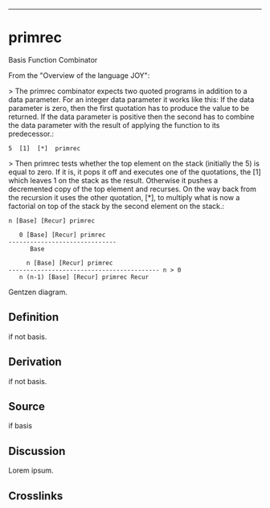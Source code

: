 ------------------------------------------------------------------------

# primrec

Basis Function Combinator

From the \"Overview of the language JOY\":

\> The primrec combinator expects two quoted programs in addition to a
data parameter. For an integer data parameter it works like this: If the
data parameter is zero, then the first quotation has to produce the
value to be returned. If the data parameter is positive then the second
has to combine the data parameter with the result of applying the
function to its predecessor.:

    5  [1]  [*]  primrec

\> Then primrec tests whether the top element on the stack (initially
the 5) is equal to zero. If it is, it pops it off and executes one of
the quotations, the \[1\] which leaves 1 on the stack as the result.
Otherwise it pushes a decremented copy of the top element and recurses.
On the way back from the recursion it uses the other quotation, \[\*\],
to multiply what is now a factorial on top of the stack by the second
element on the stack.:

    n [Base] [Recur] primrec

       0 [Base] [Recur] primrec
    ------------------------------
          Base

         n [Base] [Recur] primrec
    ------------------------------------------ n > 0
       n (n-1) [Base] [Recur] primrec Recur

Gentzen diagram.

## Definition

if not basis.

## Derivation

if not basis.

## Source

if basis

## Discussion

Lorem ipsum.

## Crosslinks
